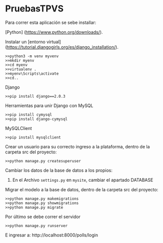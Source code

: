 # PruebasTPVS

Para correr esta aplicación se sebe installar:

[Python]
(https://www.python.org/downloads/).

Instalar un [entorno virtual] 
(https://tutorial.djangogirls.org/es/django_installation/).
```
>>python3 -m venv myvenv
>>mkdir myenv
>>cd myenv
>>virtualenv .
>>myenv\Scripts\activate
>>cd..
```
Django
```
>>pip install django==2.0.3
```
Herramientas para unir Django con MySQL
```
>>pip install cymysql
>>pip install django-cymysql
```
MySQLClient
```
>>pip install mysqlclient
```
Crear un usuario para su correcto ingreso a la plataforma, dentro de la carpeta src del proyecto:
```
>>python manage.py createsuperuser
```
Cambiar los datos de la base de datos a los propios:
1. En el Archivo `settings.py` en `mysite`, cambiar el apartado DATABASE

Migrar el modelo a la base de datos, dentro de la carpeta src del proyecto:
```
>>python manage.py makemigrations
>>python manage.py showmigrations
>>python manage.py migrate
```
Por último se debe correr el servidor 
```
>>python manage.py runserver
```
E ingresar a:
http://localhost:8000/polls/login
